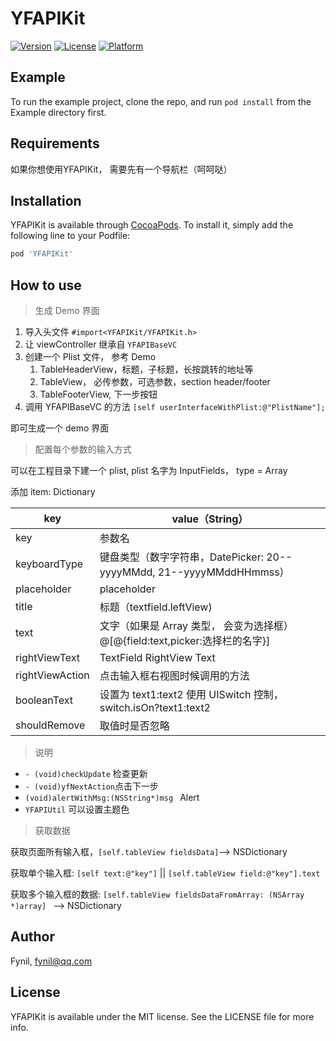 # YFAPIKit

[![Version](https://img.shields.io/cocoapods/v/YFAPIKit.svg?style=flat)](https://cocoapods.org/pods/YFAPIKit)
[![License](https://img.shields.io/cocoapods/l/YFAPIKit.svg?style=flat)](https://cocoapods.org/pods/YFAPIKit)
[![Platform](https://img.shields.io/cocoapods/p/YFAPIKit.svg?style=flat)](https://cocoapods.org/pods/YFAPIKit)

## Example

To run the example project, clone the repo, and run `pod install` from the Example directory first.

## Requirements

如果你想使用YFAPIKit， 需要先有一个导航栏（呵呵哒）

## Installation

YFAPIKit is available through [CocoaPods](https://cocoapods.org). To install
it, simply add the following line to your Podfile:

```ruby
pod 'YFAPIKit'
```

## How to use

> 生成 Demo 界面

1. 导入头文件 `#import<YFAPIKit/YFAPIKit.h>`
2. 让 viewController 继承自 `YFAPIBaseVC`
3. 创建一个 Plist 文件， 参考 Demo
   1. TableHeaderView，标题，子标题，长按跳转的地址等
   2. TableView， 必传参数，可选参数，section header/footer
   3. TableFooterView, 下一步按钮
4. 调用 YFAPIBaseVC 的方法 `[self userInterfaceWithPlist:@"PlistName"];`

即可生成一个 demo 界面



> 配置每个参数的输入方式

可以在工程目录下建一个 plist, plist 名字为 InputFields， type = Array

添加 item: Dictionary

| key             | value（String）                                              |
| --------------- | ------------------------------------------------------------ |
| key             | 参数名                                                       |
| keyboardType    | 键盘类型（数字字符串，DatePicker: 20--yyyyMMdd,  21--yyyyMMddHHmmss） |
| placeholder     | placeholder                                                  |
| title           | 标题（textfield.leftView)                                    |
| text            | 文字（如果是 Array 类型， 会变为选择框）@[@{field:text,picker:选择栏的名字}] |
| rightViewText   | TextField RightView Text                                     |
| rightViewAction | 点击输入框右视图时候调用的方法                               |
| booleanText     | 设置为 text1:text2 使用 UISwitch 控制，switch.isOn?text1:text2 |
| shouldRemove    | 取值时是否忽略                                               |

> 说明

- `- (void)checkUpdate` 检查更新
- `- (void)yfNextAction`点击下一步
- `(void)alertWithMsg:(NSString*)msg ` Alert
- `YFAPIUtil` 可以设置主题色

> 获取数据

获取页面所有输入框，`[self.tableView fieldsData]`--> NSDictionary

获取单个输入框: `[self text:@"key"]` || `[self.tableView field:@"key"].text`

获取多个输入框的数据: `[self.tableView fieldsDataFromArray: (NSArray *)array] ` --> NSDictionary

## Author

Fynil, fynil@qq.com

## License

YFAPIKit is available under the MIT license. See the LICENSE file for more info.
